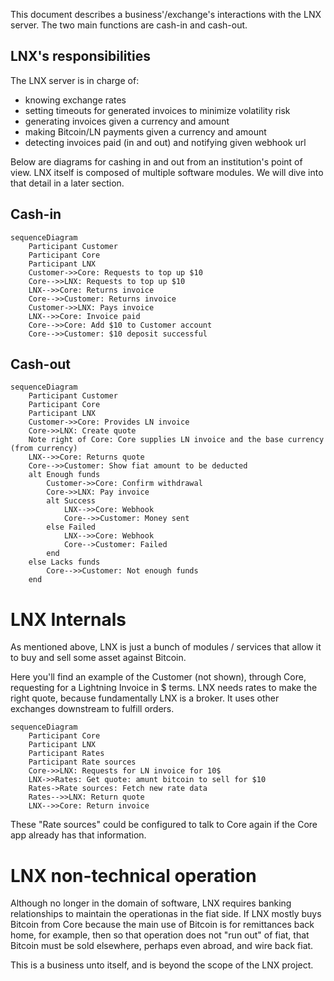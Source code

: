 This document describes a business'/exchange's interactions with the LNX server. The two main functions are cash-in and cash-out.

## LNX's responsibilities

The LNX server is in charge of:

- knowing exchange rates
- setting timeouts for generated invoices to minimize volatility risk
- generating invoices given a currency and amount
- making Bitcoin/LN payments given a currency and amount
- detecting invoices paid (in and out) and notifying given webhook url

Below are diagrams for cashing in and out from an institution's point of view. LNX itself is composed of multiple software modules. We will dive into that detail in a later section.

## Cash-in

```mermaid
sequenceDiagram
    Participant Customer
    Participant Core
    Participant LNX
    Customer->>Core: Requests to top up $10
    Core-->>LNX: Requests to top up $10
    LNX-->>Core: Returns invoice
    Core-->>Customer: Returns invoice
    Customer->>LNX: Pays invoice
    LNX-->>Core: Invoice paid
    Core-->>Core: Add $10 to Customer account
    Core-->>Customer: $10 deposit successful
```

## Cash-out

```mermaid
sequenceDiagram
    Participant Customer
    Participant Core
    Participant LNX
    Customer->>Core: Provides LN invoice
    Core->>LNX: Create quote
    Note right of Core: Core supplies LN invoice and the base currency (from currency)
    LNX-->>Core: Returns quote
    Core-->>Customer: Show fiat amount to be deducted
    alt Enough funds
        Customer->>Core: Confirm withdrawal
        Core->>LNX: Pay invoice
        alt Success
            LNX-->>Core: Webhook
            Core-->>Customer: Money sent
        else Failed
            LNX-->>Core: Webhook
            Core-->Customer: Failed
        end
    else Lacks funds
        Core-->>Customer: Not enough funds
    end
```

# LNX Internals

As mentioned above, LNX is just a bunch of modules / services that allow it to buy and sell some asset against Bitcoin.

Here you'll find an example of the Customer (not shown), through Core, requesting for a Lightning Invoice in $ terms. LNX needs rates to make the right quote, because fundamentally LNX is a broker. It uses other exchanges downstream to fulfill orders.

```mermaid
sequenceDiagram
    Participant Core
    Participant LNX
    Participant Rates
    Participant Rate sources
    Core->>LNX: Requests for LN invoice for 10$
    LNX->>Rates: Get quote: amunt bitcoin to sell for $10
    Rates->Rate sources: Fetch new rate data
    Rates-->>LNX: Return quote
    LNX-->>Core: Return invoice
```

These "Rate sources" could be configured to talk to Core again if the Core app already has that information.

# LNX non-technical operation

Although no longer in the domain of software, LNX requires banking relationships to maintain the operationas in the fiat side. If LNX mostly buys Bitcoin from Core because the main use of Bitcoin is for remittances back home, for example, then so that operation does not "run out" of fiat, that Bitcoin must be sold elsewhere, perhaps even abroad, and wire back fiat.

This is a business unto itself, and is beyond the scope of the LNX project.
